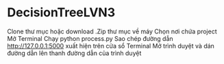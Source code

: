 # DecisionTreeLVN3
Clone thư mục hoặc download .Zip thư mục về máy
Chọn nơi chứa project
Mở Terminal
Chạy python process.py
Sao chép đường dẫn http://127.0.0.1:5000 xuất hiện trên cửa sổ Terminal
Mở trình duyệt và dán đường dẫn lên thanh đường dẫn của trình duyệt
